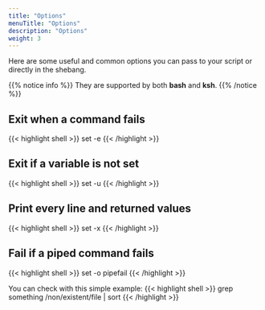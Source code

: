 ```yaml
---
title: "Options"
menuTitle: "Options"
description: "Options"
weight: 3
---
```


Here are some useful and common options you can pass to your script or directly in the shebang.

{{% notice info %}}
They are supported by both **bash** and **ksh**.
{{% /notice %}}

## Exit when a command fails

{{< highlight shell >}}
set -e
{{< /highlight >}}

## Exit if a variable is not set

{{< highlight shell >}}
set -u
{{< /highlight >}}

## Print every line and returned values

{{< highlight shell >}}
set -x
{{< /highlight >}}

## Fail if a piped command fails

{{< highlight shell >}}
set -o pipefail
{{< /highlight >}}

You can check with this simple example:
{{< highlight shell >}}
grep something /non/existent/file | sort
{{< /highlight >}}
